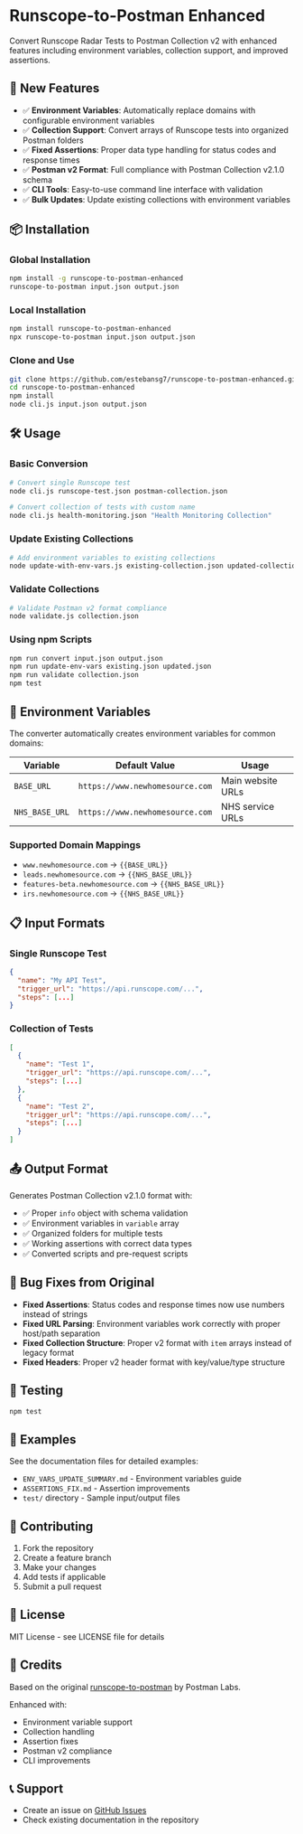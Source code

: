 # Runscope-to-Postman Enhanced

Convert Runscope Radar Tests to Postman Collection v2 with enhanced features including environment variables, collection support, and improved assertions.

## 🚀 New Features

- ✅ **Environment Variables**: Automatically replace domains with configurable environment variables
- ✅ **Collection Support**: Convert arrays of Runscope tests into organized Postman folders
- ✅ **Fixed Assertions**: Proper data type handling for status codes and response times
- ✅ **Postman v2 Format**: Full compliance with Postman Collection v2.1.0 schema
- ✅ **CLI Tools**: Easy-to-use command line interface with validation
- ✅ **Bulk Updates**: Update existing collections with environment variables

## 📦 Installation

### Global Installation
```bash
npm install -g runscope-to-postman-enhanced
runscope-to-postman input.json output.json
```

### Local Installation
```bash
npm install runscope-to-postman-enhanced
npx runscope-to-postman input.json output.json
```

### Clone and Use
```bash
git clone https://github.com/estebansg7/runscope-to-postman-enhanced.git
cd runscope-to-postman-enhanced
npm install
node cli.js input.json output.json
```

## 🛠️ Usage

### Basic Conversion
```bash
# Convert single Runscope test
node cli.js runscope-test.json postman-collection.json

# Convert collection of tests with custom name
node cli.js health-monitoring.json "Health Monitoring Collection"
```

### Update Existing Collections
```bash
# Add environment variables to existing collections
node update-with-env-vars.js existing-collection.json updated-collection.json
```

### Validate Collections
```bash
# Validate Postman v2 format compliance
node validate.js collection.json
```

### Using npm Scripts
```bash
npm run convert input.json output.json
npm run update-env-vars existing.json updated.json  
npm run validate collection.json
npm test
```

## 🔧 Environment Variables

The converter automatically creates environment variables for common domains:

| Variable | Default Value | Usage |
|----------|---------------|-------|
| `BASE_URL` | `https://www.newhomesource.com` | Main website URLs |
| `NHS_BASE_URL` | `https://www.newhomesource.com` | NHS service URLs |

### Supported Domain Mappings
- `www.newhomesource.com` → `{{BASE_URL}}`
- `leads.newhomesource.com` → `{{NHS_BASE_URL}}`
- `features-beta.newhomesource.com` → `{{NHS_BASE_URL}}`
- `irs.newhomesource.com` → `{{NHS_BASE_URL}}`

## 📋 Input Formats

### Single Runscope Test
```json
{
  "name": "My API Test",
  "trigger_url": "https://api.runscope.com/...",
  "steps": [...]
}
```

### Collection of Tests
```json
[
  {
    "name": "Test 1",
    "trigger_url": "https://api.runscope.com/...",
    "steps": [...]
  },
  {
    "name": "Test 2", 
    "trigger_url": "https://api.runscope.com/...",
    "steps": [...]
  }
]
```

## 📤 Output Format

Generates Postman Collection v2.1.0 format with:
- ✅ Proper `info` object with schema validation
- ✅ Environment variables in `variable` array
- ✅ Organized folders for multiple tests
- ✅ Working assertions with correct data types
- ✅ Converted scripts and pre-request scripts

## 🐛 Bug Fixes from Original

- **Fixed Assertions**: Status codes and response times now use numbers instead of strings
- **Fixed URL Parsing**: Environment variables work correctly with proper host/path separation
- **Fixed Collection Structure**: Proper v2 format with `item` arrays instead of legacy format
- **Fixed Headers**: Proper v2 header format with key/value/type structure

## 🧪 Testing

```bash
npm test
```

## 📖 Examples

See the documentation files for detailed examples:
- `ENV_VARS_UPDATE_SUMMARY.md` - Environment variables guide
- `ASSERTIONS_FIX.md` - Assertion improvements
- `test/` directory - Sample input/output files

## 🤝 Contributing

1. Fork the repository
2. Create a feature branch
3. Make your changes
4. Add tests if applicable
5. Submit a pull request

## 📜 License

MIT License - see LICENSE file for details

## 🙏 Credits

Based on the original [runscope-to-postman](https://github.com/postmanlabs/runscope-to-postman) by Postman Labs.

Enhanced with:
- Environment variable support
- Collection handling
- Assertion fixes
- Postman v2 compliance
- CLI improvements

## 📞 Support

- Create an issue on [GitHub Issues](https://github.com/estebansg7/runscope-to-postman-enhanced/issues)
- Check existing documentation in the repository